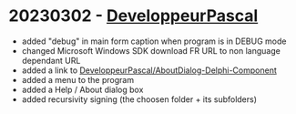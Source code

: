 # 20230302 - [DeveloppeurPascal](https://github.com/DeveloppeurPascal)

* added "debug" in main form caption when program is in DEBUG mode
* changed Microsoft Windows SDK download FR URL to non language dependant URL
* added a link to [DeveloppeurPascal/AboutDialog-Delphi-Component](https://github.com/DeveloppeurPascal/AboutDialog-Delphi-Component)
* added a menu to the program
* added a Help / About dialog box
* added recursivity signing (the choosen folder + its subfolders)
